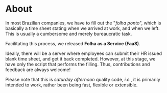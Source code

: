 # About
In most Brazilian companies, we have to fill out the "*folha ponto*", which is basically a time sheet stating when we arrived at work, and when we left.
This is usually a cumbersome and merely bureaucratic task.

Facilitating this process, we released **Folha as a Service (FaaS)**.

Ideally, there will be a server where employees can submit their HR issued blank time sheet, and get it back completed. However, at this stage, we have only the script that performs the filling. Thus, contributions and feedback are always welcome!

Please note that this is *saturday afternoon* quality code, *i.e.*, it is primarily intended to work, rather been being fast, flexible or extensible.
